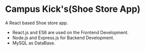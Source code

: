 # Campus Kick's(Shoe Store App)
A React based Shoe store app.<br>
* React.js and ES6 are used on the Frontend Development.
* Node.js and Express.js for Backend Development.
* MySQL as DataBase.<br>
